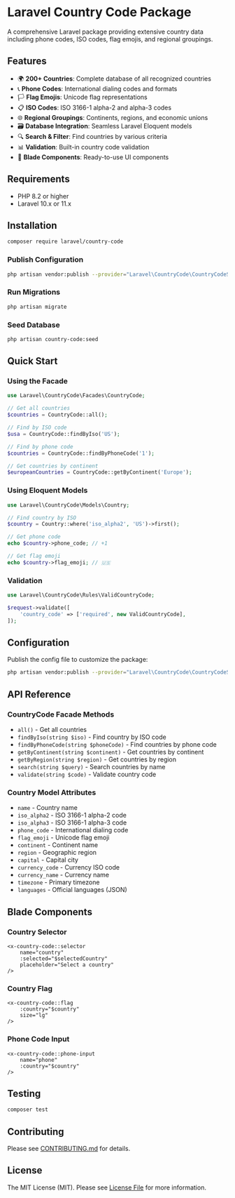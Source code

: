 # Laravel Country Code Package

A comprehensive Laravel package providing extensive country data including phone codes, ISO codes, flag emojis, and regional groupings.

## Features

- 🌍 **200+ Countries**: Complete database of all recognized countries
- 📞 **Phone Codes**: International dialing codes and formats
- 🏳️ **Flag Emojis**: Unicode flag representations
- 📋 **ISO Codes**: ISO 3166-1 alpha-2 and alpha-3 codes
- 🌐 **Regional Groupings**: Continents, regions, and economic unions
- 🗃️ **Database Integration**: Seamless Laravel Eloquent models
- 🔍 **Search & Filter**: Find countries by various criteria
- 📊 **Validation**: Built-in country code validation
- 🎨 **Blade Components**: Ready-to-use UI components

## Requirements

- PHP 8.2 or higher
- Laravel 10.x or 11.x

## Installation

```bash
composer require laravel/country-code
```

### Publish Configuration

```bash
php artisan vendor:publish --provider="Laravel\CountryCode\CountryCodeServiceProvider"
```

### Run Migrations

```bash
php artisan migrate
```

### Seed Database

```bash
php artisan country-code:seed
```

## Quick Start

### Using the Facade

```php
use Laravel\CountryCode\Facades\CountryCode;

// Get all countries
$countries = CountryCode::all();

// Find by ISO code
$usa = CountryCode::findByIso('US');

// Find by phone code
$countries = CountryCode::findByPhoneCode('1');

// Get countries by continent
$europeanCountries = CountryCode::getByContinent('Europe');
```

### Using Eloquent Models

```php
use Laravel\CountryCode\Models\Country;

// Find country by ISO
$country = Country::where('iso_alpha2', 'US')->first();

// Get phone code
echo $country->phone_code; // +1

// Get flag emoji
echo $country->flag_emoji; // 🇺🇸
```

### Validation

```php
use Laravel\CountryCode\Rules\ValidCountryCode;

$request->validate([
    'country_code' => ['required', new ValidCountryCode],
]);
```

## Configuration

Publish the config file to customize the package:

```bash
php artisan vendor:publish --provider="Laravel\CountryCode\CountryCodeServiceProvider" --tag="config"
```

## API Reference

### CountryCode Facade Methods

- `all()` - Get all countries
- `findByIso(string $iso)` - Find country by ISO code
- `findByPhoneCode(string $phoneCode)` - Find countries by phone code
- `getByContinent(string $continent)` - Get countries by continent
- `getByRegion(string $region)` - Get countries by region
- `search(string $query)` - Search countries by name
- `validate(string $code)` - Validate country code

### Country Model Attributes

- `name` - Country name
- `iso_alpha2` - ISO 3166-1 alpha-2 code
- `iso_alpha3` - ISO 3166-1 alpha-3 code
- `phone_code` - International dialing code
- `flag_emoji` - Unicode flag emoji
- `continent` - Continent name
- `region` - Geographic region
- `capital` - Capital city
- `currency_code` - Currency ISO code
- `currency_name` - Currency name
- `timezone` - Primary timezone
- `languages` - Official languages (JSON)

## Blade Components

### Country Selector

```blade
<x-country-code::selector 
    name="country" 
    :selected="$selectedCountry"
    placeholder="Select a country"
/>
```

### Country Flag

```blade
<x-country-code::flag 
    :country="$country" 
    size="lg"
/>
```

### Phone Code Input

```blade
<x-country-code::phone-input 
    name="phone" 
    :country="$country"
/>
```

## Testing

```bash
composer test
```

## Contributing

Please see [CONTRIBUTING.md](CONTRIBUTING.md) for details.

## License

The MIT License (MIT). Please see [License File](LICENSE.md) for more information. 
